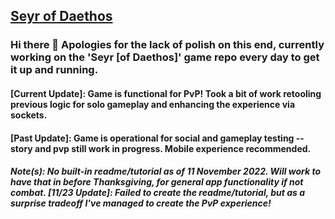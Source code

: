 ## [Seyr of Daethos](http://ascea.herokuapp.com/)
### Hi there 👋 Apologies for the lack of polish on this end, currently working on the 'Seyr [of Daethos]' game repo every day to get it up and running.

#### [Current Update]: Game is functional for PvP! Took a bit of work retooling previous logic for solo gameplay and enhancing the experience via sockets.
#### [Past Update]: Game is operational for social and gameplay testing -- story and pvp still work in progress. Mobile experience recommended.
##### Note(s): No built-in readme/tutorial as of 11 November 2022. Will work to have that in before Thanksgiving, for general app functionality if not combat. [11/23 Update]: Failed to create the readme/tutorial, but as a surprise tradeoff I've managed to create the PvP experience!

<!--
**Daethos/Daethos** is a ✨ _special_ ✨ repository because its `README.md` (this file) appears on your GitHub profile.

Here are some ideas to get you started:

- 🔭 I’m currently working on ...
- 🌱 I’m currently learning ...
- 👯 I’m looking to collaborate on ...
- 🤔 I’m looking for help with ...
- 💬 Ask me about ...
- 📫 How to reach me: ...
- 😄 Pronouns: ...
- ⚡ Fun fact: ...
-->
